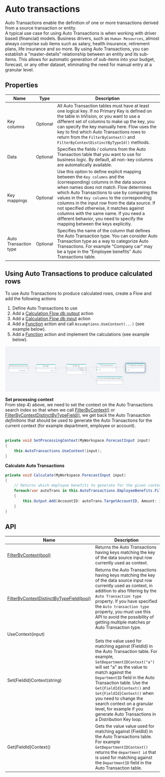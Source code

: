 # Auto transactions

Auto Transactions enable the definition of one or more transactions derived from a source transaction or entity.    
A typical use case for using Auto Transactions is when working with driver based (financial) models. Business drivers, such as `Human Resources`, almost always comprise sub items such as salary, health insurance, retirement plans, life insurance and so more. By using Auto Transactions, you can establish a "master-details" relationship between an entity and its sub-items. This allows for automatic generation of sub-items into your budget, forecast, or any other dataset, eliminating the need for manual entry at a granular level.


## Properties  

| Name         | Type             | Description                                                |
|--------------|------------------|------------------------------------------------------------|
| Key columns  | Optional         | All Auto Transaction tables must have at least one logical key. If no Primary Key is defined on the table in InVision, or you want to use a different set of columns to make up the key, you can specify the key manually here. Flow uses the key to find which Auto Transactions rows to return from the `FilterByContext()` and `FilterByContextDistinctByTypeId()` methods. |
| Data         | Optional         | Specifies the fields / columns from the Auto Transaction table that you want to use for business logic. By default, all non-key columns are automatically available.                                                   |
| Key mappings | Optional         | Use this option to define explicit mapping between the `Key columns` and the (corresponding) columns in the data source when names does not match. Flow determines which Auto Transactions to use by comparing the values in the `Key columns` to the corresponding columns in the input row from the data source. If not specified otherwise, it matches against columns with the same name. If you need a different behavior, you need to specify the mapping between the keys explicitly. |
| Auto Transaction type | Optional | Specifies the name of the column that defines the Auto Transaction type. You can consider Auto Transaction type as a way to categorize Auto Transactions. For example "Company car" may be a type in the "Employee benefits" Auto Transactions table.  | 

## Using Auto Transactions to produce calculated rows

To use Auto Transactions to produce calculated rows, create a Flow and add the following actions  
1) Define Auto Transactions to use
2) Add a [Calculation Flow db output](define-calculation-flow-db-output.md) action
3) Add a [Calculation Flow db input](read-calculation-flow-db-input.md) action
4) Add a [Function](../../built-in/function.md) action and call `Assumptions.UseContext(...)` (see example below).
5) Add a [Function](../../built-in/function.md) action and implement the calculations (see example below).

![img](/images/flow/using-auto-transactions.png)

**Set processing context**  
From step 4) above, we need to set the context on the Auto Transactions search index so that when we call [FilterByContext()](auto-transactions/auto-transaction-filter-by-context.md) or [FilterByContextDistinctByTypeField()](auto-transactions/auto-transaction-filter-by-context-distinct-by-type-field.md), we get back the Auto Transaction _definitions_ that should be used to generate the Auto Transactions for the current context (for example department, employee or account).

```csharp

private void SetProcessingContext(MyWorkspace.ForecastInput input)
{
    this.AutoTransactions.UseContext(input);
}

```


**Calculate Auto Transactions**  

```csharp
private void Calculate(MyWorkspace.ForecastInput input)
{
    // Returns which employee benefits to generate for the given context.
    foreach(var autoTrans in this.AutoTransactions.EmployeeBenefits.FilterByContextDistinctByTypeField())
    {
        this.Output.Add(AccountID: autoTrans.TargetAccountID, Amount: input.Amount * autoTrans.Factor);
    }
}
```
 

## API

| Name                            | Description                                  |
|---------------------------------|----------------------------------------------|
| [FilterByContext(bool)](auto-transactions/auto-transaction-filter-by-context.md)           | Returns the Auto Transactions having keys matching the key of the data source input row currently used as context. | 
| [FilterByContextDistinctByTypeField(bool)](auto-transactions/auto-transaction-filter-by-context-distinct-by-type-field.md) | Returns the Auto Transactions having keys matching the key of the data source input row currently used as context, in addition to also filtering by the `Auto Transaction type` property. If you have specified the `Auto transaction type` property, you must use this API to avoid the possibility of getting multiple matches pr Auto Transaction type. |
| UseContext(input)               |                                              |
| Set{FieldId}Context(string)     | Sets the value used for matching against {FieldId} in the Auto Transaction table. For example, `SetDepartmentIDContext("a")` will set "a" as the value to match against the `DepartmentID` field in the Auto Transaction table. Use the `Get{FieldId}Context()` and `Set{FieldId}Context()` when you need to change the search context on a granular level, for example if you generate Auto Transactions in a Distribution Key loop.  |
| Get{FieldId}Context()           | Gets the value value used for matching against {FieldId} in the Auto Transactions table. For example `GetDepartmentIDContext()` returns the `department id` that is used for matching against the `DepartmentID` field in the Auto Transaction table. |